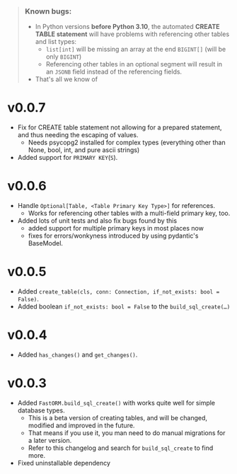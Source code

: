 > ### Known bugs:
> - In Python versions **before Python 3.10**, the automated **CREATE TABLE statement** will have problems with referencing other tables and list types:   
>     - `list[int]` will be missing an array at the end `BIGINT[]` (will be only `BIGINT`)
>     - Referencing other tables in an optional segment will result in an `JSONB` field instead of the referencing fields. 
> - That's all we know of

# v0.0.7
- Fix for CREATE table statement not allowing for a prepared statement, and thus needing the escaping of values.
    - Needs psycopg2 installed for complex types (everything other than None, bool, int, and pure ascii strings)
- Added support for `PRIMARY KEY`(`S`).
     
# v0.0.6
- Handle `Optional[Table, <Table Primary Key Type>]` for references.
    - Works for referencing other tables with a multi-field primary key, too. 
- Added lots of unit tests and also fix bugs found by this
    - added support for multiple primary keys in most places now
    - fixes for errors/wonkyness introduced by using pydantic's BaseModel.

# v0.0.5
- Added `create_table(cls, conn: Connection, if_not_exists: bool = False)`.
- Added boolean `if_not_exists: bool = False` to the  `build_sql_create(…)`


# v0.0.4
- Added `has_changes()` and `get_changes()`. 


# v0.0.3
- Added `FastORM.build_sql_create()` with works quite well for simple database types.
    - This is a beta version of creating tables, and will be changed, modified and improved in the future.
    - That means if you use it, you man need to do manual migrations for a later version.
    - Refer to this changelog and search for `build_sql_create` to find more.
- Fixed uninstallable dependency    

    
